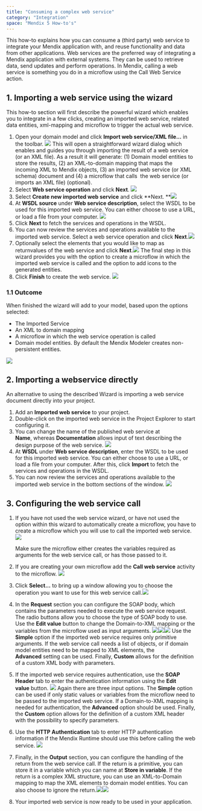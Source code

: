 ```yaml
---
title: "Consuming a complex web service"
category: "Integration"
space: "Mendix 5 How-to's"
---
```


This how-to explains how you can consume a (third party) web service to integrate your Mendix application with, and reuse functionality and data from other applications. Web services are the preferred way of integrating a Mendix application with external systems. They can be used to retrieve data, send updates and perform operations. In Mendix, calling a web service is something you do in a microflow using the Call Web Service action.

## 1\. Importing a web service using the wizard

This how-to section will first describe the powerful wizard which enables you to integrate in a few clicks, creating an imported web service, related data entities, xml-mapping and microflow to trigger the actual web service.

1.  Open your domain model and click **Import web service/XML file...** in the toolbar. ![](attachments/2949201/8946289.png)
    This will open a straightforward wizard dialog which enables and guides you through importing the result of a web service (or an XML file). As a result it will generate: (1) Domain model entities to store the results, (2) an XML-to-domain mapping that maps the incoming XML to Mendix objects, (3) an imported web service (or XML schema) document and (4) a microflow that calls  the web service (or imports an XML file) (optional).
2.  Select **Web service operation** and click **Next**.
    ![](attachments/2949201/8946290.png)
3.  Select **Create new imported web service** and click **Next.
    **![](attachments/2949201/8946291.png)
4.  At **WSDL source** under **Web service description**, select the WSDL to be used for this imported web service. You can either choose to use a URL, or load a file from your computer.
    ![](attachments/2949201/8946292.png)
5.  Click **Next** to fetch the services and operations in the WSDL.
6.  You can now review the services and operations available to the imported web service. Select a web service operation and click **Next**.![](attachments/2949201/8946293.png)
7.  Optionally select the elements that you would like to map as returnvalues of the web service and click **Next**.![](attachments/2949201/8946294.png)
    The final step in this wizard provides you with the option to create a microflow in which the imported web service is called and the option to add icons to the generated entities.
8.  Click **Finish** to create the web service.
    ![](attachments/2949201/8946295.png)

### 1.1 Outcome

When finished the wizard will add to your model, based upon the options selected:

*   The Imported Service
*   An XML to domain mapping
*   A microflow in which the web service operation is called
*   Domain model entities. By default the Mendix Modeler creates non-persistent entities.

![](attachments/2949201/8946296.png)

## 2\. Importing a webservice directly

An alternative to using the described Wizard is importing a web service document directly into your project.

1.  Add an **Imported web service** to your project.
2.  Double-click on the imported web service in the Project Explorer to start configuring it.
3.  You can change the name of the published web service at **Name**, whereas **Documentation** allows input of text describing the design purpose of the web service.
    ![](attachments/2949201/8946297.png)
4.  At **WSDL** under **Web service description**, enter the WSDL to be used for this imported web service. You can either choose to use a URL, or load a file from your computer. After this, click **Import** to fetch the services and operations in the WSDL.
5.  You can now review the services and operations available to the imported web service in the bottom sections of the window.
    ![](attachments/2949201/8946298.png)

## 3\. Configuring the web service call

1. If you have not used the web service wizard, or have not used the option within this wizard to automatically create a microflow, you have to create a microflow which you will use to call the imported web service.
    ![](attachments/2949201/8946299.png)

    Make sure the microflow either creates the variables required as arguments for the web service call, or has those passed to it.

2. If you are creating your own microflow add the **Call web service** activity to the microflow.
    ![](attachments/2949201/3080367.png)
3.  Click **Select...** to bring up a window allowing you to choose the operation you want to use for this web service call.![](attachments/2949201/8946300.png)
4.  In the **Request** section you can configure the SOAP body, which contains the parameters needed to execute the web service request. The radio buttons allow you to choose the type of SOAP body to use. Use the **Edit value** button to change the Domain-to-XML mapping or the variables from the microflow used as input arguments.
    ![](attachments/2949201/3080377.png)![](attachments/2949201/3080378.png)![](attachments/2949201/3080375.png)
    Use the **Simple** option if the imported web service requires only primitive arguments. If the web service call needs a list of objects, or if domain model entities need to be mapped to XML elements, the **Advanced** setting can be used. Finally, **Custom** allows for the definition of a custom XML body with parameters.
5.  If the imported web service requires authentication, use the **SOAP Header** tab to enter the authentication information using the **Edit value** button.
    ![](attachments/2949201/3080372.png)
    Again there are three input options. The **Simple** option can be used if only static values or variables from the microflow need to be passed to the imported web service. If a Domain-to-XML mapping is needed for authentication, the **Advanced** option should be used. Finally, the **Custom** option allows for the definition of a custom XML header with the possibility to specify parameters.
6.  Use the **HTTP Authentication** tab to enter HTTP authentication information if the Mendix Runtime should use this before calling the web service.
    ![](attachments/2949201/3080371.png)
7.  Finally, in the **Output** section, you can configure the handling of the return from the web service call. If the return is a primitive, you can store it in a variable which you can name at **Store in variable**. If the return is a complex XML structure, you can use an XML-to-Domain mapping to map the XML elements to domain model entities. You can also choose to ignore the return.![](attachments/2949201/3080376.png)![](attachments/2949201/3080350.png)
8.  Your imported web service is now ready to be used in your application.
